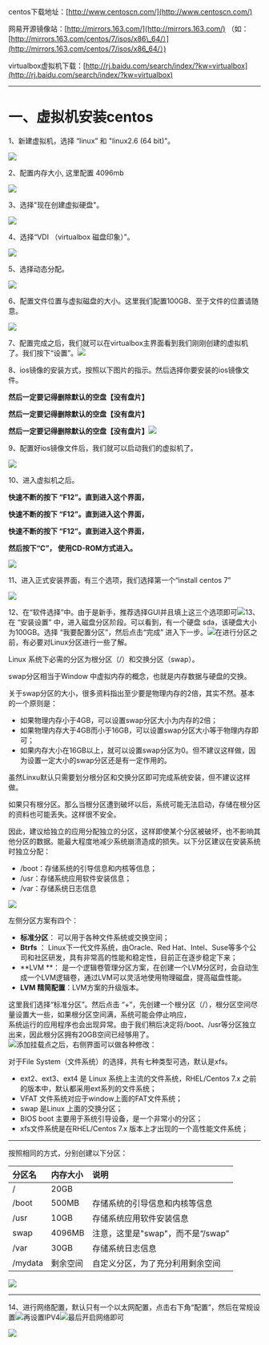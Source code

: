 centos下载地址：[http://www.centoscn.com/](http://www.centoscn.com/)

网易开源镜像站：[http://mirrors.163.com/](http://mirrors.163.com/)  （如：[http://mirrors.163.com/centos/7/isos/x86\_64/）](http://mirrors.163.com/centos/7/isos/x86_64/）)

virtualbox虚拟机下载：[http://rj.baidu.com/search/index/?kw=virtualbox](http://rj.baidu.com/search/index/?kw=virtualbox)

---

# 一、虚拟机安装centos

1、新建虚拟机，选择 “linux” 和 "linux2.6 \(64 bit\)"。

![](/assets/xunijiaasdasd.png)

2、配置内存大小, 这里配置 4096mb

![](/assets/xuniji131.png)

3、选择"现在创建虚拟硬盘"。

![](/assets/xunijilllzzz.png)

4、选择“VDI （virtualbox 磁盘印象）”。

![](/assets/xuniji777.png)

5、选择动态分配。

![](/assets/xuniji55454.png)

6、配置文件位置与虚拟磁盘的大小。这里我们配置100GB、至于文件的位置请随意。

![](/assets/xuniji1521545484.png)

7、配置完成之后，我们就可以在virtualbox主界面看到我们刚刚创建的虚拟机了。我们按下“设置”。![](/assets/xuajsidiasd.png)

8、ios镜像的安装方式，按照以下图片的指示。然后选择你要安装的ios镜像文件。

**然后一定要记得删除默认的空盘【没有盘片】**

**然后一定要记得删除默认的空盘【没有盘片】**

**然后一定要记得删除默认的空盘【没有盘片】**![](/assets/e30f311b-4558-4b18-8b1e-bb12a4bfb51e.png)

9、配置好ios镜像文件后，我们就可以启动我们的虚拟机了。

![](/assets/7b2154f9-8f62-44d3-a727-166791561a0e.png)

10、进入虚拟机之后。

**快速不断的按下 “F12”。直到进入这个界面，**

**快速不断的按下 “F12”。直到进入这个界面，**

**快速不断的按下 “F12”。直到进入这个界面，**

**然后按下“C”， 使用CD-ROM方式进入。**

![](/assets/7dad3405-552c-4672-b1d8-5c901ef0873c.png)

11、进入正式安装界面，有三个选项，我们选择第一个“install centos 7”

![](/assets/41b2b33f-de2f-4724-8b96-55cd51b17b60.png)

12、在“软件选择”中。由于是新手，推荐选择GUI并且填上这三个选项即可![](/assets/9289b820-444b-43ba-8e36-e1973a4ec0c0.png)13、在 “安装设置” 中，进入磁盘分区阶段。可以看到，有一个硬盘 sda，该硬盘大小为100GB。选择 “我要配置分区”，然后点击“完成” 进入下一步。![](/assets/7c992ac5-d179-4178-b363-77271c068e7a.png)在进行分区之前，有必要对Linux分区进行一些了解。

Linux 系统下必需的分区为根分区（/）和交换分区（swap）。

swap分区相当于Window 中虚拟内存的概念，也就是内存数据与硬盘的交换。

关于swap分区的大小，很多资料指出至少要是物理内存的2倍，其实不然。基本的一个原则是：

* 如果物理内存小于4GB，可以设置swap分区大小为内存的2倍；
* 如果物理内存大于4GB而小于16GB，可以设置swap分区大小等于物理内存即可；
* 如果内存大小在16GB以上，就可以设置swap分区为0。但不建议这样做，因为设置一定大小的swap分区还是有一定作用的。

虽然Linxu默认只需要划分根分区和交换分区即可完成系统安装，但不建议这样做。

如果只有根分区。那么当根分区遭到破坏以后，系统可能无法启动，存储在根分区的资料也可能丢失。这样很不安全。

因此，建议给独立的应用分配独立的分区，这样即使某个分区被破坏，也不影响其他分区的数据。能最大程度地减少系统崩溃造成的损失。以下分区建议在安装系统时独立分配：

* /boot：存储系统的引导信息和内核等信息；
* /usr：存储系统应用软件安装信息；
* /var：存储系统日志信息

![](/assets/aacb0391-5596-4e65-840f-c978aefe2fb7.png)

左侧分区方案有四个：

* **标准分区**： 可以用于各种文件系统或交换空间；
* **Btrfs** ： Linux下一代文件系统，由Oracle、Red Hat、Intel、Suse等多个公司和社区研发，具有非常高的性能和稳定性，目前正在逐步稳定下来；
* **LVM **： 是一个逻辑卷管理分区方案，在创建一个LVM分区时，会自动生成一个LVM逻辑卷，通过LVM可以灵活地使用物理磁盘，提高磁盘性能。
* **LVM 精简配置**：LVM方案的升级版本。

这里我们选择“标准分区”。然后点击 “+”，先创建一个根分区（/），根分区空间尽量设置大一些，如果根分区空间满，系统可能会停止响应，  
系统运行的应用程序也会出现异常。由于我们稍后决定将/boot、/usr等分区独立出来，因此根分区拥有20GB空间已经够用了。  
![](/assets/d8da6fce-0157-4c6d-8361-d25fd32ba024.png)添加挂载点之后，右侧界面可以做各种修改：

对于File System（文件系统）的选择，共有七种类型可选，默认是xfs。

* ext2、ext3、ext4 是 Linux 系统上主流的文件系统，RHEL/Centos 7.x 之前的版本中，默认都采用ext系列的文件系统；
* VFAT 文件系统对应于window上面的FAT文件系统；
* swap 是Linux 上面的交换分区；
* BIOS boot 主要用于系统引导设备，是一个非常小的分区；
* xfs文件系统是在RHEL/Centos 7.x 版本上才出现的一个高性能文件系统；

---

按照相同的方式，分别创建以下分区：

| 分区名 | 内存大小 | 说明 |
| :--- | :--- | :--- |
| / | 20GB |  |
| /boot | 500MB | 存储系统的引导信息和内核等信息 |
| /usr | 10GB | 存储系统应用软件安装信息 |
| swap | 4096MB | 注意，这里是"swap"，而不是“/swap” |
| /var | 30GB | 存储系统日志信息 |
| /mydata | 剩余空间 | 自定义分区，为了充分利用剩余空间 |

![](/assets/600677e6-443c-4837-af67-22fc6f919593.png)

---

14、进行网络配置，默认只有一个以太网配置，点击右下角“配置”，然后在常规设置![](/assets/asdzxczxc.png)再设置IPV4![](/assets/asd54xc498v987b.png)最后开启网络即可

![](/assets/asdejcxvxxb.png)

